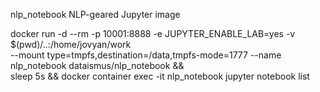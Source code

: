 nlp_notebook
NLP-geared Jupyter image



docker run -d --rm -p 10001:8888 -e JUPYTER_ENABLE_LAB=yes -v $(pwd)/..:/home/jovyan/work \
--mount type=tmpfs,destination=/data,tmpfs-mode=1777 --name nlp_notebook dataismus/nlp_notebook && \
sleep 5s && docker container exec -it nlp_notebook jupyter notebook list
